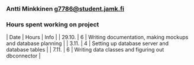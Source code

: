 ### Antti Minkkinen g7786@student.jamk.fi
### Hours spent working on project

| Date    | Hours | Info |
| 29.10.  | 6     | Writing documentation, making mockups and database planning |
| 3.11.   | 4     | Setting up database server and database tables |
| 7.11.   | 6     | Writing data classes and figuring out dbconnector |
